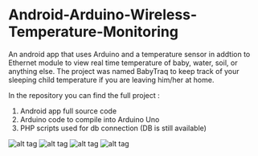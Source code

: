 # Android-Arduino-Wireless-Temperature-Monitoring
An android app that uses Arduino and a temperature sensor in addtion to Ethernet module to view real time temperature of baby, water, soil, or anything else. The project was named BabyTraq to keep track of your sleeping child temperature if you are leaving him/her at home.

In the repository you can find the full project :
1) Android app full source code
2) Arduino code to compile into Arduino Uno
3) PHP scripts used for db connection (DB is still available)

![alt tag](http://2dbay.com/images/diagram.png)
![alt tag](http://2dbay.com/images/image2.png)
![alt tag](http://2dbay.com/images/image3.png)
![alt tag](http://2dbay.com/images/image1.png)
